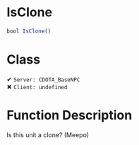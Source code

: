 # IsClone
```js
bool IsClone()
```
# Class
✔ `Server: CDOTA_BaseNPC`  
✖ `Client: undefined`  

# Function Description
Is this unit a clone? (Meepo)
